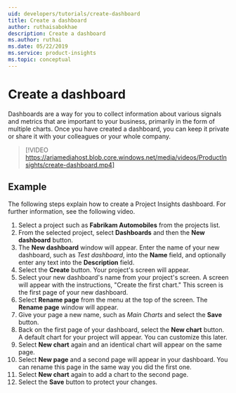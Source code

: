 ```yaml
---
uid: developers/tutorials/create-dashboard
title: Create a dashboard
author: ruthaisabokhae
description: Create a dashboard
ms.author: ruthai
ms.date: 05/22/2019
ms.service: product-insights
ms.topic: conceptual
---
```

# Create a dashboard

Dashboards are a way for you to collect information about various signals and metrics that are important to your business, primarily in the form of multiple charts. Once you have created a dashboard, you can keep it private or share it with your colleagues or your whole company.

> [!VIDEO https://ariamediahost.blob.core.windows.net/media/videos/ProductInsights/create-dashboard.mp4]

## Example

The following steps explain how to create a Project Insights dashboard. For further information, see the following video.

1. Select a project such as **Fabrikam Automobiles** from the projects list.
1. From the selected project, select **Dashboards** and then the **New dashboard** button.
1. The **New dashboard** window will appear. Enter the name of your new dashboard, such as _Test dashboard_, into the **Name** field, and optionally enter any text into the **Description** field.
1. Select the **Create** button. Your project's screen will appear.
1. Select your new dashboard's name from your project's screen. A screen will appear with the instructions, "Create the first chart." This screen is the first page of your new dashboard.
1. Select **Rename page** from the menu at the top of the screen. The **Rename page** window will appear.
1. Give your page a new name, such as _Main Charts_ and select the **Save** button.
1. Back on the first page of your dashboard, select the **New chart** button. A default chart for your project will appear. You can customize this later.
1. Select **New chart** again and an identical chart will appear on the same page.
1. Select **New page** and a second page will appear in your dashboard. You can rename this page in the same way you did the first one.
1. Select **New chart** again to add a chart to the second page.
1. Select the **Save** button to protect your changes.

